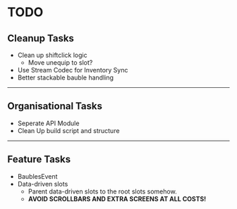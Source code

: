 # TODO

## Cleanup Tasks

- Clean up shiftclick logic
    - Move unequip to slot?
- Use Stream Codec for Inventory Sync
- Better stackable bauble handling
--------------------
## Organisational Tasks

- Seperate API Module
- Clean Up build script and structure
- --------------------
## Feature Tasks

- BaublesEvent
- Data-driven slots
  - Parent data-driven slots to the root slots somehow.
  - **AVOID SCROLLBARS AND EXTRA SCREENS AT ALL COSTS!**
